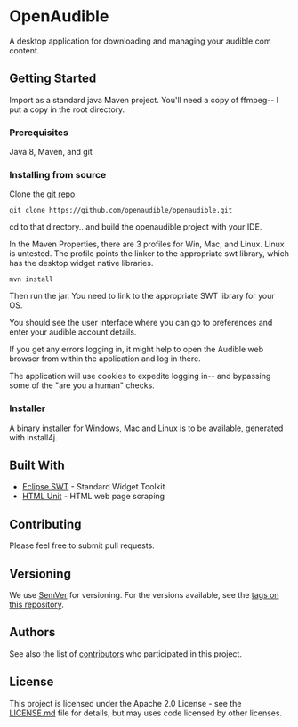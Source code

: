 # OpenAudible

A desktop application for downloading and managing your audible.com content.

## Getting Started

Import as a standard java Maven project.
You'll need a copy of ffmpeg-- I put a copy in the root directory.

### Prerequisites
Java 8, Maven, and git

### Installing from source

Clone the [git repo](https://github.com/openaudible/openaudible)

```
git clone https://github.com/openaudible/openaudible.git
```

cd to that directory.. and build the openaudible project with your IDE.

In the Maven Properties, there are 3 profiles for Win, Mac, and Linux. Linux is untested. The profile points the linker to the appropriate swt library, which has the desktop widget native libraries.

```
mvn install
```

Then run the jar. You need to link to the appropriate SWT library for your OS.

You should see the user interface where you can go to preferences and enter your audible account details.

If you get any errors logging in, it might help to open the Audible web browser from within the application and log in there.

The application will use cookies to expedite logging in-- and bypassing some of the "are you a human" checks.

### Installer
A binary installer for Windows, Mac and Linux is to be available, generated with install4j.


## Built With

* [Eclipse SWT](http://www.eclipse.org/swt/) - Standard Widget Toolkit
* [HTML Unit](https://htmlunit.sourceforge.net/) - HTML web page scraping

## Contributing

Please feel free to submit pull requests.

## Versioning

We use [SemVer](http://semver.org/) for versioning. For the versions available, see the [tags on this repository](https://github.com/openaudible/openaudible/tags).

## Authors

See also the list of [contributors](https://github.com/openaudible/openaudible/contributors) who participated in this project.

## License

This project is licensed under the Apache 2.0 License - see the [LICENSE.md](LICENSE.md) file for details, but may uses code licensed by other licenses.
